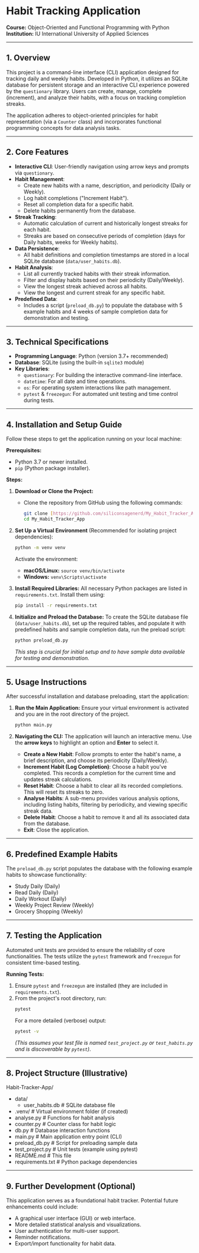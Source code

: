 # Habit Tracking Application

**Course:** Object-Oriented and Functional Programming with Python
**Institution:** IU International University of Applied Sciences

---

## 1. Overview

This project is a command-line interface (CLI) application designed for tracking daily and weekly habits. Developed in Python, it utilizes an SQLite database for persistent storage and an interactive CLI experience powered by the `questionary` library. Users can create, manage, complete (increment), and analyze their habits, with a focus on tracking completion streaks.

The application adheres to object-oriented principles for habit representation (via a `Counter` class) and incorporates functional programming concepts for data analysis tasks.

---

## 2. Core Features

* **Interactive CLI**: User-friendly navigation using arrow keys and prompts via `questionary`.
* **Habit Management**:
    * Create new habits with a name, description, and periodicity (Daily or Weekly).
    * Log habit completions ("Increment Habit").
    * Reset all completion data for a specific habit.
    * Delete habits permanently from the database.
* **Streak Tracking**:
    * Automatic calculation of current and historically longest streaks for each habit.
    * Streaks are based on consecutive periods of completion (days for Daily habits, weeks for Weekly habits).
* **Data Persistence**:
    * All habit definitions and completion timestamps are stored in a local SQLite database (`data/user_habits.db`).
* **Habit Analysis**:
    * List all currently tracked habits with their streak information.
    * Filter and display habits based on their periodicity (Daily/Weekly).
    * View the longest streak achieved across all habits.
    * View the longest and current streak for any specific habit.
* **Predefined Data**:
    * Includes a script (`preload_db.py`) to populate the database with 5 example habits and 4 weeks of sample completion data for demonstration and testing.

---

## 3. Technical Specifications

* **Programming Language**: Python (version 3.7+ recommended)
* **Database**: SQLite (using the built-in `sqlite3` module)
* **Key Libraries**:
    * `questionary`: For building the interactive command-line interface.
    * `datetime`: For all date and time operations.
    * `os`: For operating system interactions like path management.
    * `pytest` & `freezegun`: For automated unit testing and time control during tests.

---

## 4. Installation and Setup Guide

Follow these steps to get the application running on your local machine:

**Prerequisites:**
* Python 3.7 or newer installed.
* `pip` (Python package installer).

**Steps:**

1.  **Download or Clone the Project:**
    * Clone the repository from GitHub using the following commands:
        ```bash
        git clone [https://github.com/siliconsagenerd/My_Habit_Tracker_App](https://github.com/siliconsagenerd/My_Habit_Tracker_App)
        cd My_Habit_Tracker_App
        ```

2.  **Set Up a Virtual Environment** (Recommended for isolating project dependencies):
    ```bash
    python -m venv venv
    ```
    Activate the environment:
    * **macOS/Linux:** `source venv/bin/activate`
    * **Windows:** `venv\Scripts\activate`

3.  **Install Required Libraries:**
    All necessary Python packages are listed in `requirements.txt`. Install them using:
    ```bash
    pip install -r requirements.txt
    ```

4.  **Initialize and Preload the Database:**
    To create the SQLite database file (`data/user_habits.db`), set up the required tables, and populate it with predefined habits and sample completion data, run the preload script:
    ```bash
    python preload_db.py
    ```
    *This step is crucial for initial setup and to have sample data available for testing and demonstration.*

---

## 5. Usage Instructions

After successful installation and database preloading, start the application:

1.  **Run the Main Application:**
    Ensure your virtual environment is activated and you are in the root directory of the project.
    ```bash
    python main.py
    ```

2.  **Navigating the CLI:**
    The application will launch an interactive menu. Use the **arrow keys** to highlight an option and **Enter** to select it.

    * **Create a New Habit**: Follow prompts to enter the habit's name, a brief description, and choose its periodicity (Daily/Weekly).
    * **Increment Habit (Log Completion)**: Choose a habit you've completed. This records a completion for the current time and updates streak calculations.
    * **Reset Habit**: Choose a habit to clear all its recorded completions. This will reset its streaks to zero.
    * **Analyse Habits**: A sub-menu provides various analysis options, including listing habits, filtering by periodicity, and viewing specific streak data.
    * **Delete Habit**: Choose a habit to remove it and all its associated data from the database.
    * **Exit**: Close the application.

---

## 6. Predefined Example Habits

The `preload_db.py` script populates the database with the following example habits to showcase functionality:

* Study Daily (Daily)
* Read Daily (Daily)
* Daily Workout (Daily)
* Weekly Project Review (Weekly)
* Grocery Shopping (Weekly)

---

## 7. Testing the Application

Automated unit tests are provided to ensure the reliability of core functionalities. The tests utilize the `pytest` framework and `freezegun` for consistent time-based testing.

**Running Tests:**

1.  Ensure `pytest` and `freezegun` are installed (they are included in `requirements.txt`).
2.  From the project's root directory, run:
    ```bash
    pytest
    ```
    For a more detailed (verbose) output:
    ```bash
    pytest -v
    ```
    *(This assumes your test file is named `test_project.py` or `test_habits.py` and is discoverable by `pytest`)*.

---

## 8. Project Structure (Illustrative)

Habit-Tracker-App/
  - data/
    - user_habits.db        # SQLite database file
  - .venv/                    # Virtual environment folder (if created)
  - analyse.py                # Functions for habit analysis
  - counter.py                # Counter class for habit logic
  - db.py                     # Database interaction functions
  - main.py                   # Main application entry point (CLI)
  - preload_db.py             # Script for preloading sample data
  - test_project.py           # Unit tests (example using pytest)
  - README.md                 # This file
  - requirements.txt          # Python package dependencies

---

## 9. Further Development (Optional)

This application serves as a foundational habit tracker. Potential future enhancements could include:
* A graphical user interface (GUI) or web interface.
* More detailed statistical analysis and visualizations.
* User authentication for multi-user support.
* Reminder notifications.
* Export/import functionality for habit data.
